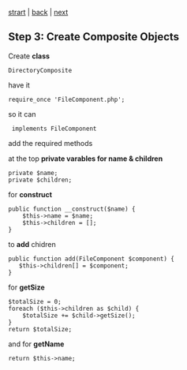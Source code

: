 [strart](./page01.md) | [back](./page02.md) | [next](./page04.md)

## Step 3: Create Composite Objects
Create **class**
```
DirectoryComposite
```
have it
```
require_once 'FileComponent.php';
```
so it can
```
 implements FileComponent
```
add the required methods

at the top **private varables for name & children**
```
private $name;
private $children;
```
for **construct**
```
public function __construct($name) {
    $this->name = $name;
    $this->children = [];
}
```
to **add** chidren
```
public function add(FileComponent $component) {
   $this->children[] = $component;
}
```
for **getSize**
```
$totalSize = 0;
foreach ($this->children as $child) {
    $totalSize += $child->getSize();
}
return $totalSize;
```
and for **getName**
```
return $this->name;
```
